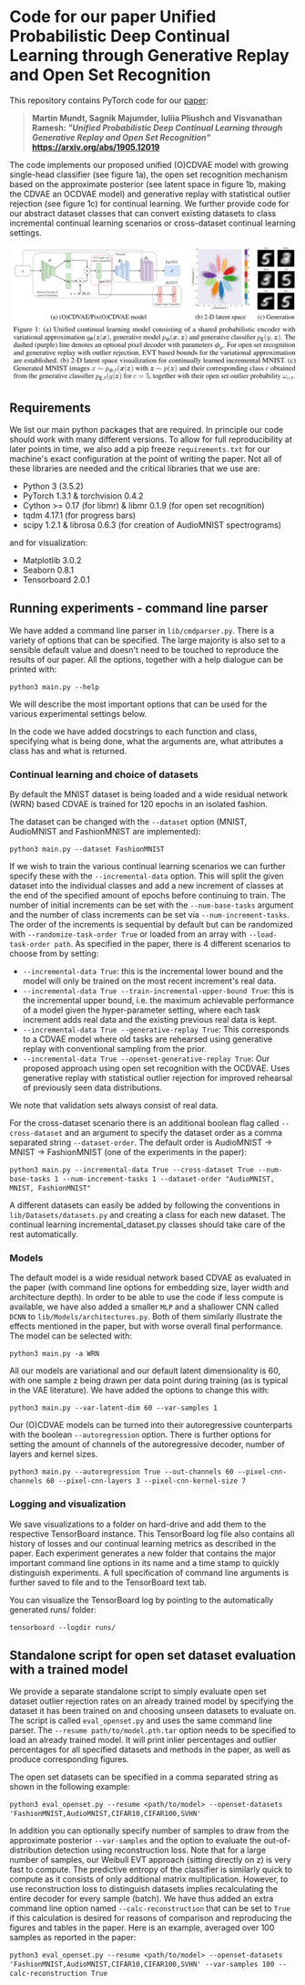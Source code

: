 # Code for our paper Unified Probabilistic Deep Continual Learning through Generative Replay and Open Set Recognition

This repository contains PyTorch code for our [paper](https://arxiv.org/abs/1905.12019
):

> **Martin Mundt, Sagnik Majumder, Iuliia Pliushch and Visvanathan Ramesh:
> *"Unified Probabilistic Deep Continual Learning through Generative Replay and Open Set Recognition"*
> https://arxiv.org/abs/1905.12019**

The code implements our proposed unified (O)CDVAE model with growing single-head classifier (see figure 1a), the open set recognition mechanism based on the approximate posterior (see latent space in figure 1b, making the CDVAE an OCDVAE model) and generative replay with statistical outlier rejection (see figure 1c) for continual learning. We further provide code for our abstract dataset classes that can convert existing datasets to class incremental continual learning scenarios or cross-dataset continual learning settings.

![](README_gfx/unified_model.png)

## Requirements

We list our main python packages that are required. In principle our code should work with many different versions. To allow for full reproducibility at later points in time, we also add a pip freeze `requirements.txt` for our machine's exact configuration at the point of writing the paper. Not all of these libraries are needed and the critical libraries that we use are:

* Python 3 (3.5.2)
* PyTorch 1.3.1 & torchvision 0.4.2 
* Cython >= 0.17 (for libmr) & libmr 0.1.9 (for open set recognition)
* tqdm 4.17.1 (for progress bars)
* scipy 1.2.1 & librosa 0.6.3 (for creation of AudioMNIST spectrograms)
	
and for visualization:

* Matplotlib 3.0.2
* Seaborn 0.8.1
* Tensorboard 2.0.1

## Running experiments - command line parser
We have added a command line parser in `lib/cmdparser.py`. There is a variety of options that can be specified. The large majority is also set to a sensible default value and doesn't need to be touched to reproduce the results of our paper. All the options, together with a help dialogue can be printed with:

	python3 main.py --help

We will describe the most important options that can be used for the various experimental settings below. 

In the code we have added docstrings to each function and class, specifying what is being done, what the arguments are, what attributes a class has and what is returned. 

### Continual learning and choice of datasets
By default the MNIST dataset is being loaded and a wide residual network (WRN) based CDVAE is trained for 120 epochs in an isolated fashion.

The dataset can be changed with the `--dataset` option (MNIST, AudioMNIST and FashionMNIST are implemented):

	python3 main.py --dataset FashionMNIST
	
If we wish to train the various continual learning scenarios we can further specify these with the `--incremental-data` option. This will split the given dataset into the individual classes and add a new increment of classes at the end of the specified amount of epochs before continuing to train. The number of initial increments can be set with the `--num-base-tasks` argument and the number of class increments can be set via `--num-increment-tasks`. The order of the increments is sequential by default but can be randomized with `--randomize-task-order True` or loaded from an array with `--load-task-order path`. 
As specified in the paper, there is 4 different scenarios to choose from by setting: 
	
* `--incremental-data True`: this is the incremental lower bound and the model will only be trained on the most recent increment's real data.
* `--incremental-data True --train-incremental-upper-bound True`: this is the incremental upper bound, i.e. the maximum achievable performance of a model given the hyper-parameter setting, where each task increment adds real data and the existing previous real data is kept.
* `--incremental-data True --generative-replay True`: This corresponds to a CDVAE model where old tasks are rehearsed using generative replay with conventional sampling from the prior. 
* `--incremental-data True --openset-generative-replay True`: Our proposed approach using open set recognition with the OCDVAE. Uses generative replay with statistical outlier rejection for improved rehearsal of previously seen data distributions. 

We note that validation sets always consist of real data. 

For the cross-dataset scenario there is an additional boolean flag called `--cross-dataset` and an argument to specify the dataset order as a comma separated string `--dataset-order`. The default order is AudioMNIST -> MNIST -> FashionMNIST (one of the experiments in the paper):

	python3 main.py --incremental-data True --cross-dataset True --num-base-tasks 1 --num-increment-tasks 1 --dataset-order "AudioMNIST, MNIST, FashionMNIST"
	
A different datasets can easily be added by following the conventions in `lib/Datasets/datasets.py` and creating a class for each new dataset. The continual learning incremental_dataset.py classes should take care of the rest automatically.

### Models
The default model is a wide residual network based CDVAE as evaluated in the paper (with command line options for embedding size, layer width and architecture depth). In order to be able to use the code if less compute is available, we have also added a smaller `MLP` and a shallower CNN called `DCNN` to `lib/Models/architectures.py`. Both of them similarly illustrate the effects mentioned in the paper, but with worse overall final performance. The model can be selected with:

	python3 main.py -a WRN

All our models are variational and our default latent dimensionality is 60, with one sample z being drawn per data point during training (as is typical in the VAE literature). We have added the options to change this with:

	python3 main.py --var-latent-dim 60 --var-samples 1
	
Our (O)CDVAE models can be turned into their autoregressive counterparts with the boolean `--autoregression` option. There is further options for setting the amount of channels of the autoregressive decoder, number of layers and kernel sizes. 

	python3 main.py --autoregression True --out-channels 60 --pixel-cnn-channels 60 --pixel-cnn-layers 3 --pixel-cnn-kernel-size 7
	
### Logging and visualization
We save visualizations to a folder on hard-drive and add them to the respective TensorBoard instance. This TensorBoard log file also contains all history of losses and our continual learning metrics as described in the paper. Each experiment generates a new folder that contains the major important command line options in its name and a time stamp to quickly distinguish experiments. A full specification of command line arguments is further saved to file and to the TensorBoard text tab.

You can visualize the TensorBoard log by pointing to the automatically generated runs/ folder:

	tensorboard --logdir runs/
	
## Standalone script for open set dataset evaluation with a trained model
We provide a separate standalone script to simply evaluate open set dataset outlier rejection rates on an already trained model by specifying the dataset it has been trained on and choosing unseen datasets to evaluate on. The script is called `eval_openset.py` and uses the same command line parser. The `--resume path/to/model.pth.tar` option needs to be specified to load an already trained model. It will print inlier percentages and outlier percentages for all specified datasets and methods in the paper, as well as produce corresponding figures.

The open set datasets can be specified in a comma separated string as shown in the following example:

	python3 eval_openset.py --resume <path/to/model> --openset-datasets 'FashionMNIST,AudioMNIST,CIFAR10,CIFAR100,SVHN'


In addition you can optionally specify number of samples to draw from the approximate posterior `--var-samples` and the option to evaluate the out-of-distribution detection using reconstruction loss. Note that for a large number of samples, our Weibull EVT approach (sitting directly on z) is very fast to compute. The predictive entropy of the classifier is similarly quick to compute as it consists of only additional matrix multiplication. However, to use reconstruction loss to distinguish datasets implies recalculating the entire decoder for every sample (batch). We have thus added an extra command line option named `--calc-reconstruction` that can be set to `True` if this calculation is desired for reasons of comparison and reproducing the figures and tables in the paper. Here is an example, averaged over 100 samples as reported in the paper:

	python3 eval_openset.py --resume <path/to/model> --openset-datasets 'FashionMNIST,AudioMNIST,CIFAR10,CIFAR100,SVHN' --var-samples 100 --calc-reconstruction True
	



